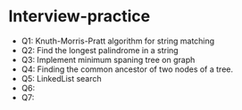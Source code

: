 # Interview-practice

- Q1: Knuth-Morris-Pratt algorithm for string matching
- Q2: Find the longest palindrome in a string
- Q3: Implement minimum spaning tree on graph
- Q4: Finding the common ancestor of two nodes of a tree.
- Q5: LinkedList search
- Q6:
- Q7:
